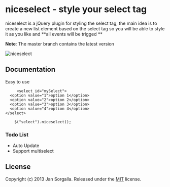 niceselect - style your select tag
========================================

niceselect is a jQuery plugin for styling the select tag, the main idea is to create a new list 
element based on the select tag so you will be able to style it as you like and **all events will be trigged **

**Note**: The master branch contains the latest version

![niceselect](http://i.imgur.com/3QKyOZf.png?1)

Documentation
-------------

Easy to use 

         <select id="mySelect">
	  <option value="1">option 1</option>
	  <option value="2">option 2</option>
	  <option value="3">option 3</option>
	  <option value="4">option 4</option>
	</select>   

        $("select").niceselect();

### Todo List

   - Auto Update 
   - Support multiselect

License
-------

Copyright (c) 2013 Jan Sorgalla.
Released under the [MIT](LICENSE?raw=1) license.
